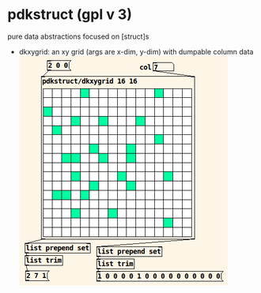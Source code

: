 # pdkstruct (gpl v 3)
pure data abstractions focused on [struct]s


- dkxygrid: an xy grid (args are x-dim, y-dim) with dumpable column data
![dkxygrid_pic](dkxygrid_pic.png)
